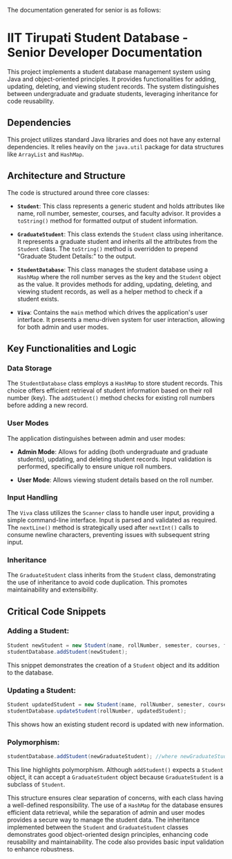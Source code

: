 The documentation generated for senior is as follows:

# IIT Tirupati Student Database - Senior Developer Documentation

This project implements a student database management system using Java and object-oriented principles. It provides functionalities for adding, updating, deleting, and viewing student records.  The system distinguishes between undergraduate and graduate students, leveraging inheritance for code reusability.

## Dependencies

This project utilizes standard Java libraries and does not have any external dependencies.  It relies heavily on the `java.util` package for data structures like `ArrayList` and `HashMap`.

## Architecture and Structure

The code is structured around three core classes:

* **`Student`**:  This class represents a generic student and holds attributes like name, roll number, semester, courses, and faculty advisor. It provides a `toString()` method for formatted output of student information.

* **`GraduateStudent`**: This class extends the `Student` class using inheritance. It represents a graduate student and inherits all the attributes from the `Student` class. The `toString()` method is overridden to prepend "Graduate Student Details:" to the output.

* **`StudentDatabase`**:  This class manages the student database using a `HashMap` where the roll number serves as the key and the `Student` object as the value.  It provides methods for adding, updating, deleting, and viewing student records, as well as a helper method to check if a student exists.

* **`Viva`**: Contains the `main` method which drives the application's user interface. It presents a menu-driven system for user interaction, allowing for both admin and user modes.

## Key Functionalities and Logic

### Data Storage

The `StudentDatabase` class employs a `HashMap` to store student records.  This choice offers efficient retrieval of student information based on their roll number (key).  The `addStudent()` method checks for existing roll numbers before adding a new record.


### User Modes

The application distinguishes between admin and user modes:

* **Admin Mode**:  Allows for adding (both undergraduate and graduate students), updating, and deleting student records.  Input validation is performed, specifically to ensure unique roll numbers.


* **User Mode**: Allows viewing student details based on the roll number.

### Input Handling

The `Viva` class utilizes the `Scanner` class to handle user input, providing a simple command-line interface.  Input is parsed and validated as required. The `nextLine()` method is strategically used after `nextInt()` calls to consume newline characters, preventing issues with subsequent string input.


### Inheritance

The `GraduateStudent` class inherits from the `Student` class, demonstrating the use of inheritance to avoid code duplication. This promotes maintainability and extensibility.


## Critical Code Snippets

### Adding a Student:
```java
Student newStudent = new Student(name, rollNumber, semester, courses, facultyAdvisor);
studentDatabase.addStudent(newStudent);
```
This snippet demonstrates the creation of a `Student` object and its addition to the database.

### Updating a Student:
```java
Student updatedStudent = new Student(name, rollNumber, semester, courses, facultyAdvisor);
studentDatabase.updateStudent(rollNumber, updatedStudent);
```

This shows how an existing student record is updated with new information.

### Polymorphism:

```java
studentDatabase.addStudent(newGraduateStudent); //where newGraduateStudent is an instance of GraduateStudent
```
This line highlights polymorphism. Although `addStudent()` expects a `Student` object, it can accept a `GraduateStudent` object because `GraduateStudent` is a subclass of `Student`.


This structure ensures clear separation of concerns, with each class having a well-defined responsibility. The use of a `HashMap` for the database ensures efficient data retrieval, while the separation of admin and user modes provides a secure way to manage the student data. The inheritance implemented between the `Student` and `GraduateStudent` classes demonstrates good object-oriented design principles, enhancing code reusability and maintainability.  The code also provides basic input validation to enhance robustness.
